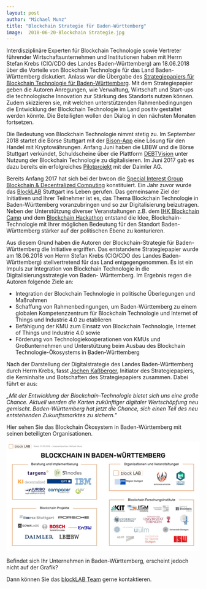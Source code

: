 ```yaml
---
layout: post
author: "Michael Munz"
title: "Blockchain Strategie für Baden-Württemberg"
image:  2018-06-20-Blockchain Strategie.jpg
---
```


Interdisziplinäre Experten für Blockchain Technologie sowie Vertreter führender Wirtschaftsunternehmen und 
Institutionen haben mit Herrn Stefan Krebs (CIO/CDO des Landes Baden-Württemberg) am 18.06.2018 über die Vorteile von 
Blockchain Technologie für das Land Baden-Württemberg diskutiert. 
Anlass war die Übergabe des [Strategiepapiers für Blockchain Technologie für Baden-Württemberg](http://blockchainstrategie-bw.de/blockchain-strategie-bw/).
Mit dem Strategiepapier geben die Autoren Anregungen, wie Verwaltung, Wirtschaft und Start-ups 
die technologische Innovation zur Stärkung des Standorts nutzen können. Zudem skizzieren sie, 
mit welchen unterstützenden Rahmenbedingungen die Entwicklung der Blockchain Technologie im Land positiv gestaltet werden könnte. 
Die Beteiligten wollen den Dialog in den nächsten Monaten fortsetzen. 


Die Bedeutung von Blockchain Technologie nimmt stetig zu. 
Im September 2018 startet die Börse Stuttgart mit der [Bison-App](https://bisonapp.de/) eine Lösung für den Handel mit Kryptowährungen. 
Anfang Juni haben die LBBW und die Börse Stuttgart verkündet, Schuldscheine über die 
Plattform [DEBTVision](https://www.lbbw.de/de/presse/presseinformationen/presse_detail_82240.jsp) unter Nutzung der 
Blockchain Technologie zu digitalisieren. Im Juni 2017 gab es dazu bereits ein erfolgreiches [Pilotprojekt](https://www.daimler.com/investoren/refinanzierung/blockchain.html) mit der Daimler AG.

Bereits Anfang 2017 hat sich bei der bwcon die 
[Special Interest Group Blockchain & Decentralized Computing](https://www.bwcon.de/fuer-das-netzwerk/special-interest-groups/sig-blockchain.html) konstituiert. 
Ein Jahr zuvor wurde das [BlockLAB](https://site.blocklab.de/) Stuttgart ins Leben gerufen. 
Das gemeinsame Ziel der Initiativen und Ihrer Teilnehmer ist es, das Thema Blockchain Technologie in Baden-Württemberg voranzubringen 
und so zur Digitalisierung beizutragen. Neben der Unterstützung diverser Veranstaltungen z.B. 
dem [IHK Blockchain Camp](https://www.stuttgart.ihk24.de/Fuer-Unternehmen/innovation/Aktuelles/blockchain2/3754532) und 
dem [Blockchain Hackathon](https://www.blockchain-hackathon.de/) entstand die Idee, Blockchain-Technologie mit Ihrer möglichen Bedeutung 
für den Standort Baden-Württemberg stärker auf der politischen Ebene zu konturieren. 


Aus diesem Grund haben die Autoren der Blockchain-Strategie für Baden-Württemberg die Initiative ergriffen. Das entstandene Strategiepapier wurde am 18.06.2018 von Herrn Stefan Krebs (CIO/CDO des Landes Baden-Württemberg) stellvertretend für das Land entgegengenommen. Es ist ein Impuls zur Integration von Blockchain Technologie in die Digitalisierungsstrategie von Baden- Württemberg. Im Ergebnis regen die Autoren folgende Ziele an: 
* Integration der Blockchain Technologie in politische Überlegungen und Maßnahmen
* Schaffung von Rahmenbedingungen, um Baden-Württemberg zu einem globalen Kompetenzzentrum für Blockchain Technologie und Internet of Things und Industrie 4.0 zu etablieren 
* Befähigung der KMU zum Einsatz von Blockchain Technologie, Internet of Things und Industrie 4.0 sowie 
* Förderung von Technologiekooperationen von KMUs und Großunternehmen und Unterstützung beim Ausbau des Blockchain Technologie-Ökosystems in Baden-Württemberg 

Nach der Darstellung der Digitalstrategie des Landes Baden-Württemberg durch Herrn Krebs, 
fasst [Jochen Kaßberger](http://site.blocklab.de/team/#jochen), Initiator des Strategiepapiers, die Kerninhalte und Botschaften 
des Strategiepapiers zusammen. Dabei führt er aus: 

*„Mit der Entwicklung der Blockchain-Technologie bietet sich uns eine große Chance. 
Aktuell werden die Karten zukünftiger digitaler Wertschöpfung neu gemischt. Baden-Württemberg hat jetzt die Chance, sich einen Teil des neu entstehenden Zukunftsmarktes zu sichern."*


Hier sehen Sie das Blockchain Ökosystem in Baden-Württemberg mit seinen beteiligten Organisationen.

<img src="https://github.com/blocklab/site/blob/gh-pages/assets/images/Blockchain%20in%20BW_Stand%20Mai%202018.jpg">

Befindet sich Ihr Unternehmen in Baden-Württemberg, erscheint jedoch nicht auf der Grafik?

Dann können Sie das [blockLAB Team](http://site.blocklab.de/team/#michael) gerne kontaktieren.
